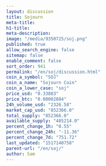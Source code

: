```yaml
---
layout: discussion
title: Sojourn
meta-title: 
h1-title: 
meta-description: 
image: "/media/9350725/soj.png"
published: true
allow_search_engine: false
sitemap: false
enable_comment: false
sort_order: 941
permalink: "/en/soj/discussion.html"
coin_a_symbol: "SOJ"
coin_a_name: "Sojourn Coin"
coin_a_lower_case: "soj"
price_usd: "0.33883"
price_btc: "0.00002884"
24h_volume_usd: "2326.58"
market_cap_usd: "852366.0"
total_supply: "852366.0"
available_supply: "485214.0"
percent_change_1h: "0.55"
percent_change_24h: "-11.36"
percent_change_7d: "751.72"
last_updated: "1517140758"
parent-url: "/en/soj/"
author: Sam
---
```



